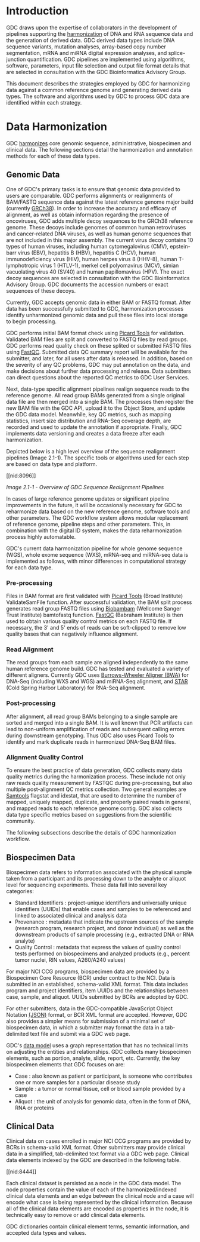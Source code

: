 # Introduction

GDC draws upon the expertise of collaborators in the development of pipelines supporting the [harmonization](../gdc-data-harmonization) of DNA and RNA sequence data and the generation of derived data. GDC derived data types include DNA sequence variants, mutation analyses, array-based copy number segmentation, mRNA and miRNA digital expression analyses, and splice-junction quantification. GDC pipelines are implemented using algorithms, software, parameters, input file selection and output file format details that are selected in consultation with the GDC Bioinformatics Advisory Group.

This document describes the strategies employed by GDC for harmonizing data against a common reference genome and generating derived data types. The software and algorithms used by GDC to process GDC data are identified within each strategy.

# Data Harmonization

GDC [harmonizes](../gdc-data-harmonization) core genomic sequence, administrative, biospecimen and clinical data. The following sections detail the harmonization and annotation methods for each of these data types.

## Genomic Data

One of GDC's primary tasks is to ensure that genomic data provided to users are comparable. GDC performs alignments or realignments of BAM/FASTQ sequence data against the latest reference genome major build (currently [GRCh38](http://www.ncbi.nlm.nih.gov/projects/genome/assembly/grc/human/#GRCh38)). In order to increase the accuracy and efficacy of alignment, as well as obtain information regarding the presence of oncoviruses, GDC adds multiple decoy sequences to the GRCh38 reference genome. These decoys include genomes of common human retroviruses and cancer-related DNA viruses, as well as human genome sequences that are not included in this major assembly. The current virus decoy contains 10 types of human viruses, including human cytomegalovirus (CMV), epstein-barr virus (EBV), hepatitis B (HBV), hepatitis C (HCV), human immunodeficiency virus (HIV), human herpes virus 8 (HHV-8), human T-lymphotropic virus 1 (HTLV-1), merkel cell polyomavirus (MCV), simian vacuolating virus 40 (SV40) and human papillomavirus (HPV). The exact decoy sequences are selected in consultation with the GDC Bioinformatics Advisory Group. GDC documents the accession numbers or exact sequences of these decoys.

Currently, GDC accepts genomic data in either BAM or FASTQ format. After data has been successfully submitted to GDC, harmonization processes identify unharmonized genomic data and pull these files into local storage to begin processing.

GDC performs initial BAM format check using [Picard Tools](http://broadinstitute.github.io/picard/) for validation. Validated BAM files are split and converted to FASTQ files by read groups. GDC performs read quality check on these splited or submitted FASTQ files using [FastQC](http://www.bioinformatics.babraham.ac.uk/projects/fastqc/). Submitted data QC summary report will be available for the submitter, and later, for all users after data is released. In addition, based on the severity of any QC problems, GDC may put annotation on the data, and make decisions about further data processing and release. Data submitters can direct questions about the reported QC metrics to GDC User Services.

Next, data-type specific alignment pipelines realign sequence reads to the reference genome. All read group BAMs generated from a single original data file are then merged into a single BAM. The processes then register the new BAM file with the GDC API, upload it to the Object Store, and update the GDC data model. Meanwhile, key QC metrics, such as mapping statistics, insert size distribution and RNA-Seq coverage depth, are recorded and used to update the annotation if appropriate. Finally, GDC implements data versioning and creates a data freeze after each harmonization.

Depicted below is a high level overview of the sequence realignment pipelines (Image 2.1-1). The specific tools or algorithms used for each step are based on data type and platform.

[[nid:8096]]

*Image 2.1-1 - Overview of GDC Sequence Realignment Pipelines*

In cases of large reference genome updates or significant pipeline improvements in the future, it will be occasionally necessary for GDC to reharmonize data based on the new reference genome, software tools and other parameters. The GDC workflow system allows modular replacement of reference genome, pipeline steps and other parameters. This, in combination with the digital ID system, makes the data reharmonization process highly automatable.

GDC's current data harmonization pipeline for whole genome sequence (WGS), whole exome sequence (WXS), mRNA-seq and miRNA-seq data is implemented as follows, with minor differences in computational strategy for each data type.

### Pre-processing

Files in BAM format are first validated with  [Picard Tools](http://broadinstitute.github.io/picard/) (Broad Institute) ValidateSamFile function. After successful validation, the BAM split process generates read group FASTQ files using [Biobambam](https://github.com/gt1/biobambam) (Wellcome Sanger Trust Institute) bamtofastq function. [FastQC](http://www.bioinformatics.babraham.ac.uk/projects/fastqc/) (Babraham  Institute) is then used to obtain various quality control metrics on each FASTQ file. If necessary, the 3' and 5' ends of reads can be soft-clipped to remove low quality bases that can negatively influence alignment.

### Read Alignment

The read groups from each sample are aligned independently to the same human reference genome build. GDC has tested and evaluated a variety of different aligners. Currently GDC uses [Burrows-Wheeler Aligner (BWA)](http://bio-bwa.sourceforge.net) for DNA-Seq (including WXS and WGS) and miRNA-Seq alignment, and [STAR](https://github.com/alexdobin/STAR) (Cold Spring Harbor Laboratory) for RNA-Seq alignment.

### Post-processing

After alignment, all read group BAMs belonging to a single sample are sorted and merged into a single BAM. It is well known that PCR artifacts can lead to non-uniform amplification of reads and subsequent calling errors during downstream genotyping. Thus GDC also uses Picard Tools to identify and mark duplicate reads in harmonized DNA-Seq BAM files.

### Alignment Quality Control

To ensure the best practice of data generation, GDC collects many data quality metrics during the harmonization process. These include not only raw reads quality measurement by FASTQC during pre-processing, but also multiple post-alignment QC metrics collection. Two general examples are [Samtools](http://www.htslib.org/) flagstat and idxstat, that are used to determine the number of mapped, uniquely mapped, duplicate, and properly paired reads in general, and mapped reads to each reference genome contig. GDC also collects data type specific metrics based on suggestions from the scientific community.

The following subsections describe the details of GDC harmonization workflow.

## Biospecimen Data

Biospecimen data refers to information associated with the physical sample taken from a participant and its processing down to the analyte or aliquot level for sequencing experiments. These data fall into several key categories:

* Standard Identifiers : project-unique identifiers and universally unique identifiers (UUIDs) that enable cases and samples to be referenced and linked to associated clinical and analysis data
* Provenance : metadata that indicate the upstream sources of the sample (research program, research project, and donor individual) as well as the downstream products of sample processing (e.g., extracted DNA or RNA analyte)</li>
* Quality Control : metadata that express the values of quality control tests performed on biospecimens and analyzed products (e.g., percent tumor nuclei, RIN values, A260/A240 values)

For major NCI CCG programs, biospecimen data are provided by a Biospecimen Core Resource (BCR) under contract to the NCI. Data is submitted in an established, schema-valid XML format. This data includes program and project identifiers, item UUIDs and the relationships between case, sample, and aliquot. UUIDs submitted by BCRs are adopted by GDC.

For other submitters, data in the GDC-compatible JavaScript Object Notation [(JSON)](www.json.org/) format, or BCR XML format are accepted. However, GDC also provides a simpler means for submission of a minimal set of biospecimen data, in which a submitter may format the data in a tab-delimited text file and submit via a GDC web page.

GDC's [data model](/developers/gdc-data-model) uses a graph representation that has no technical limits on adjusting the entities and relationships. GDC collects many biospecimen elements, such as portion, analyte, slide, report, etc. Currently, the key biospecimen elements that GDC focuses on are:
* Case : also known as patient or participant, is someone who contributes one or more samples for a particular disease study
* Sample : a tumor or normal tissue, cell or blood sample provided by a case
* Aliquot : the unit of analysis for genomic data, often in the form of DNA, RNA or proteins

## Clinical Data

Clinical data on cases enrolled in major NCI CCG programs are provided by BCRs in schema-valid XML format. Other submitters may provide clinical data in a simplified, tab-delimited text format via a GDC web page. Clinical data elements indexed by the GDC are described in the following table.

[[nid:8444]]

Each clinical dataset is persisted as a node in the GDC data model. The node properties contain the value of each of the harmonized/indexed clinical data elements and an edge between the clinical node and a case will encode what case is being represented by the clinical information. Because all of the clinical data elements are encoded as properties in the node, it is technically easy to remove or add clinical data elements.

GDC dictionaries contain clinical element terms, semantic information, and accepted data types and values.
